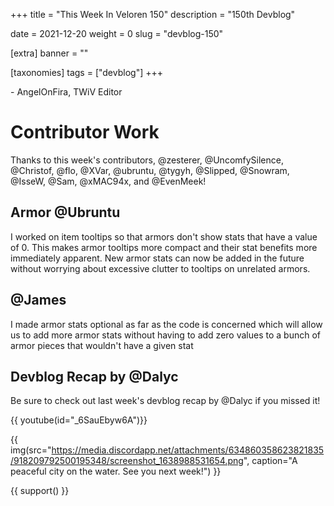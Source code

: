 +++
title = "This Week In Veloren 150"
description = "150th Devblog"

date = 2021-12-20
weight = 0
slug = "devblog-150"

[extra]
banner = ""

[taxonomies]
tags = ["devblog"]
+++



\- AngelOnFira, TWiV Editor

# Contributor Work

Thanks to this week's contributors, @zesterer, @UncomfySilence, @Christof, @flo,
@XVar, @ubruntu, @tygyh, @Slipped, @Snowram, @IsseW, @Sam, @xMAC94x, and
@EvenMeek!

## Armor @Ubruntu

I worked on item tooltips so that armors don't show stats that have a value of
0. This makes armor tooltips more compact and their stat benefits more
immediately apparent. New armor stats can now be added in the future without
worrying about excessive clutter to tooltips on unrelated armors.

## @James

I made armor stats optional as far as the code is concerned which will allow us
to add more armor stats without having to add zero values to a bunch of armor
pieces that wouldn't have a given stat

## Devblog Recap by @Dalyc

Be sure to check out last week's devblog recap by @Dalyc if you missed it!

{{ youtube(id="_6SauEbyw6A")}}

{{
    img(src="https://media.discordapp.net/attachments/634860358623821835/918209792500195348/screenshot_1638988531654.png",
    caption="A peaceful city on the water. See you next week!")
}}

{{ support() }}
